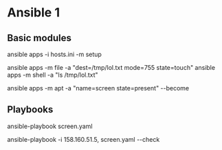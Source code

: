 # Ansible 1

## Basic modules

ansible apps -i hosts.ini -m setup

ansible apps -m file -a "dest=/tmp/lol.txt mode=755 state=touch"
ansible apps -m shell -a "ls /tmp/lol.txt"

ansible apps -m apt -a "name=screen state=present" --become  

## Playbooks

ansible-playbook screen.yaml

ansible-playbook -i 158.160.51.5, screen.yaml --check  
